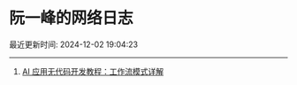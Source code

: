 # 阮一峰的网络日志

最近更新时间: 2024-12-02 19:04:23

--- 
1. [AI 应用无代码开发教程：工作流模式详解](http://www.ruanyifeng.com/blog/2024/12/no-code-ai-tutorial.html) 
